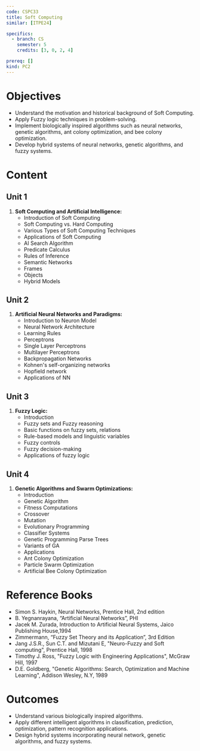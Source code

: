 ```yaml
---
code: CSPC33
title: Soft Computing
similar: [ITPE24]

specifics:
  - branch: CS
    semester: 5
    credits: [3, 0, 2, 4]

prereq: []
kind: PC2
---
```


# Objectives

- Understand the motivation and historical background of Soft Computing.
- Apply Fuzzy logic techniques in problem-solving.
- Implement biologically inspired algorithms such as neural networks, genetic algorithms, ant colony optimization, and bee colony optimization.
- Develop hybrid systems of neural networks, genetic algorithms, and fuzzy systems.

# Content

## Unit 1

1. **Soft Computing and Artificial Intelligence:**
   - Introduction of Soft Computing
   - Soft Computing vs. Hard Computing
   - Various Types of Soft Computing Techniques
   - Applications of Soft Computing
   - AI Search Algorithm
   - Predicate Calculus
   - Rules of Inference
   - Semantic Networks
   - Frames
   - Objects
   - Hybrid Models

## Unit 2

1. **Artificial Neural Networks and Paradigms:**
   - Introduction to Neuron Model
   - Neural Network Architecture
   - Learning Rules
   - Perceptrons
   - Single Layer Perceptrons
   - Multilayer Perceptrons
   - Backpropagation Networks
   - Kohnen's self-organizing networks
   - Hopfield network
   - Applications of NN

## Unit 3

1. **Fuzzy Logic:**
   - Introduction
   - Fuzzy sets and Fuzzy reasoning
   - Basic functions on fuzzy sets, relations
   - Rule-based models and linguistic variables
   - Fuzzy controls
   - Fuzzy decision-making
   - Applications of fuzzy logic

## Unit 4

1. **Genetic Algorithms and Swarm Optimizations:**
   - Introduction
   - Genetic Algorithm
   - Fitness Computations
   - Crossover
   - Mutation
   - Evolutionary Programming
   - Classifier Systems
   - Genetic Programming Parse Trees
   - Variants of GA
   - Applications
   - Ant Colony Optimization
   - Particle Swarm Optimization
   - Artificial Bee Colony Optimization

# Reference Books

- Simon S. Haykin, Neural Networks, Prentice Hall, 2nd edition
- B. Yegnanrayana, “Artificial Neural Networks”, PHI
- Jacek M. Zurada, Introduction to Artificial Neural Systems, Jaico Publishing House,1994
- Zimmermann, “Fuzzy Set Theory and its Application”, 3rd Edition
- Jang J.S.R., Sun C.T. and Mizutani E, "Neuro-Fuzzy and Soft computing", Prentice Hall, 1998
- Timothy J. Ross, "Fuzzy Logic with Engineering Applications", McGraw Hill, 1997
- D.E. Goldberg, "Genetic Algorithms: Search, Optimization and Machine Learning", Addison Wesley, N.Y, 1989

# Outcomes

- Understand various biologically inspired algorithms.
- Apply different intelligent algorithms in classification, prediction, optimization, pattern recognition applications.
- Design hybrid systems incorporating neural network, genetic algorithms, and fuzzy systems.
